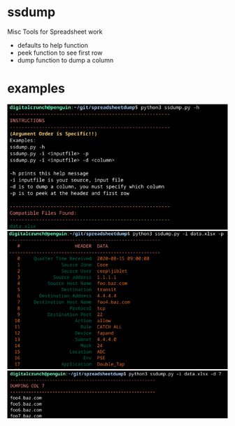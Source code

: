 # ssdump
Misc Tools for Spreadsheet work

- defaults to help function
- peek function to see first row
- dump function to dump a column

# examples
![help screen](ssdump-help.png)
![peeking](ssdump-peek.png)
![dumping column](ssdump-dumpcol7.png)


